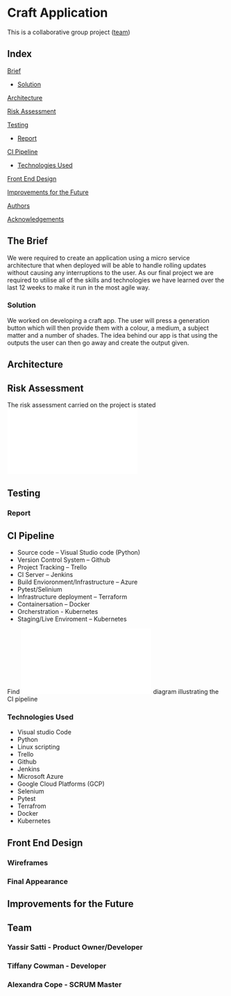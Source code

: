 # Craft Application

This is a collaborative group project ([team](#auth))

## Index
[Brief](#brief)
   * [Solution](#solution)
   
[Architecture](#architecture)

[Risk Assessment](#risk)

[Testing](#testing)
   * [Report](#report)

     
[CI Pipeline](#cipipeline)
   * [Technologies Used](#tech)
     
[Front End Design](#FE)

[Improvements for the Future](#improve)

[Authors](#auth)

[Acknowledgements](#ack)

<a name="brief"></a>
## The Brief

 We were required to create an application using a micro service architecture that when deployed will be able to handle rolling updates without causing any interruptions to the user. As our final project we are required to utilise all of the skills and technologies we have learned over the last 12 weeks to make it run in the most agile way.

<a name="solution"></a>
### Solution

We worked on developing a craft app. The user will press a generation button which will then provide them with a colour, a medium, a subject matter and a number of shades. The idea behind our app is that using the outputs the user can then go away and create the output given. 

<a name="architecture"></a>
## Architecture

<a name="risk"></a>
## Risk Assessment

The risk assessment carried on the project is stated ![here](/docs/craft_Risk_Assessment_V2.pdf)

<a name="testing"></a>
## Testing


### Report



<a name="cipipeline"></a>
## CI Pipeline

* Source code – Visual Studio code (Python)
* Version Control System – Github
* Project Tracking – Trello
* CI Server – Jenkins
* Build Envioronment/Infrastructure – Azure
* Pytest/Selinium 
* Infrastructure deployment – Terraform 
* Containersation – Docker
* Orcherstration - Kubernetes
* Staging/Live Enviroment – Kubernetes

Find ![here](/docs/Craft_Presentation_CI_pipeline.pdf) diagram illustrating the CI pipeline

<a name="tech"></a>
### Technologies Used

* Visual studio Code
* Python
* Linux scripting
* Trello 
* Github
* Jenkins
* Microsoft Azure
* Google Cloud Platforms (GCP)
* Selenium
* Pytest
* Terrafrom
* Docker
* Kubernetes


<a name="FE"></a>
## Front End Design
### Wireframes

### Final Appearance

<a name="improve"></a>
## Improvements for the Future



<a name="auth"></a>
## Team

### Yassir Satti   - Product Owner/Developer
### Tiffany Cowman - Developer
### Alexandra Cope - SCRUM Master

